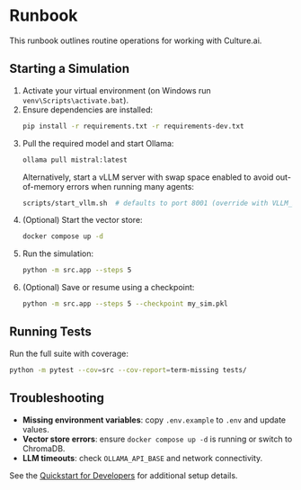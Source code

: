 # Runbook

This runbook outlines routine operations for working with Culture.ai.

## Starting a Simulation
1. Activate your virtual environment (on Windows run `venv\Scripts\activate.bat`).
2. Ensure dependencies are installed:
   ```bash
   pip install -r requirements.txt -r requirements-dev.txt
   ```
3. Pull the required model and start Ollama:
   ```bash
   ollama pull mistral:latest
   ```
   Alternatively, start a vLLM server with swap space enabled to avoid
   out-of-memory errors when running many agents:
   ```bash
   scripts/start_vllm.sh  # defaults to port 8001 (override with VLLM_PORT)
   ```
4. (Optional) Start the vector store:
   ```bash
   docker compose up -d
   ```
5. Run the simulation:
   ```bash
   python -m src.app --steps 5
   ```
6. (Optional) Save or resume using a checkpoint:
   ```bash
   python -m src.app --steps 5 --checkpoint my_sim.pkl
   ```

## Running Tests
Run the full suite with coverage:
```bash
python -m pytest --cov=src --cov-report=term-missing tests/
```

## Troubleshooting
- **Missing environment variables**: copy `.env.example` to `.env` and update values.
- **Vector store errors**: ensure `docker compose up -d` is running or switch to ChromaDB.
- **LLM timeouts**: check `OLLAMA_API_BASE` and network connectivity.

See the [Quickstart for Developers](../README.md#quickstart-for-developers) for additional setup details.

